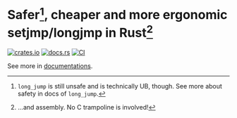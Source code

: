 # Safer[^1], cheaper and more ergonomic setjmp/longjmp in Rust[^2]

[^1]: `long_jump` is still unsafe and is technically UB, though.
      See more about safety in docs of `long_jump`.

[^2]: ...and assembly. No C trampoline is involved!

[pof]: https://rust-lang.github.io/rfcs/2945-c-unwind-abi.html#plain-old-frames

[![crates.io](https://img.shields.io/crates/v/sjlj2)](https://crates.io/crates/sjlj2)
[![docs.rs](https://img.shields.io/docsrs/sjlj2)][docs]
[![CI](https://github.com/oxalica/async-ffi/actions/workflows/ci.yaml/badge.svg)](https://github.com/oxalica/async-ffi/actions/workflows/ci.yaml)

See more in [documentations][docs].

[docs]: https://docs.rs/sjlj2
